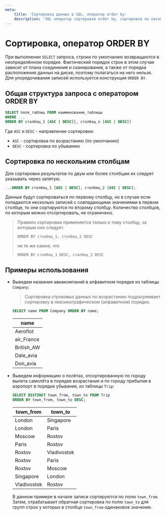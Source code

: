 ```yaml
---
meta:
    title: 'Сортировка данных в SQL, оператор order by'
    description: 'SQL оператор сортировки order by, сортировка по нескольким столбцам, примеры использования'
---
```


# Сортировка, оператор ORDER BY

При выполнении `SELECT` запроса, строки по умолчанию
возвращаются в неопределённом порядке. Фактический порядок строк в этом случае
зависит от плана соединения и сканирования, а также от порядка расположения
данных на диске, поэтому полагаться на него нельзя. Для упорядочивания записей
используется конструкция `ORDER BY`.

## Общая структура запроса с оператором ORDER BY

```sql
SELECT поля_таблиц FROM наименование_таблицы
WHERE ...
ORDER BY столбец_1 [ASC | DESC][, столбец_n [ASC | DESC]]
```

Где `ASC` и `DESC` - направление сортировки:

-   `ASC` - сортировка по возрастанию (по умолчанию)
-   `DESC` - сортировка по убыванию

## Сортировка по нескольким столбцам

Для сортировки результатов по двум или более столбцам их следует указывать
через запятую.

```sql
...ORDER BY столбец_1 [ASC | DESC], столбец_2 [ASC | DESC];
```

Данные будут сортироваться по первому столбцу, но в случае если попадаются несколько записей с совпадающими значениями в первом столбце,
то они сортируются по второму столбцу. Количество столбцов, по которым можно отсортировать, не ограничено.

> Правило сортировки применяется только к тому столбцу, за которым оно следует.
>
> `ORDER BY столбец_1, столбец_2 DESC`
>
> не то же самое, что
>
> `ORDER BY столбец_1 DESC, столбец_2 DESC`

## Примеры использования

-   Выведем названия авиакомпаний в алфавитном порядке из таблицы `Company`:

    > Сортировка строковых данных по возрастанию подразумевает сортировку в лексикографическом (алфавитном) порядке.

    ```sql
    SELECT name FROM Company ORDER BY name;
    ```

    | name       |
    | ---------- |
    | Aeroflot   |
    | air_France |
    | British_AW |
    | Dale_avia  |
    | Don_avia   |

-   Выведем информацию о полётах, отсортированную по городу вылета самолёта в порядке возрастания и по городу прибытия в аэропорт в порядке убывания, из таблицы `Trip`:

    ```sql
    SELECT DISTINCT town_from, town_to FROM Trip
    ORDER BY town_from, town_to DESC;
    ```

    | town_from   | town_to     |
    | ----------- | ----------- |
    | London      | Singapore   |
    | London      | Paris       |
    | Moscow      | Rostov      |
    | Paris       | Rostov      |
    | Rostov      | Vladivostok |
    | Rostov      | Paris       |
    | Rostov      | Moscow      |
    | Singapore   | London      |
    | Vladivostok | Rostov      |

    В данном примере в начале записи сортируются по полю `town_from`. Затем, отрабатывает обратная сортировка по полю `town_to` для групп строк у которых в столбце `town_from` одинаковое значение.
